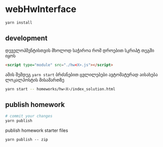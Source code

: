 # webHwInterface

```sh
yarn install
```

## development
დეველოპმენტისთვის მხოლოდ საჭიროა რომ დროებით სკრიპტ თეგში იყოს
```html
<script type="module" src="./hw<X>.js"></script>
```
ამის შემდეგ `yarn start` ბრძანებით ცვლილებები ავტომატურად აისახება ლოკალჰოსტის მისამართზე

```sh
yarn start -- homeworks/hw<X>/index_solution.html
```
## publish homework
```sh
# commit your changes
yarn publish
```

publish homework starter files
```
yarn publish -- zip
```